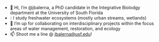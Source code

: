 - 👋 Hi, I’m @jbalerna, a PhD candidate in the Integrative Biolodgy department at the University of South Florida
- 💧 I study freshwater ecosystems (mostly urban streams, wetlands)
- 💞️ I’m up for collaborating on interdisciplinary projects within the focus areas of water management, restoration, and ecology
- 📫 Shoot me a line @ jbalerna@usf.edu!

<!---
jbalerna/jbalerna is a ✨ special ✨ repository because its `README.md` (this file) appears on your GitHub profile.
You can click the Preview link to take a look at your changes.
--->
